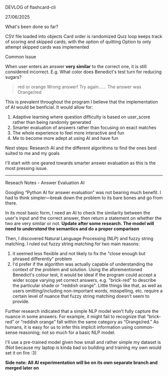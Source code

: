 DEVLOG of flashcard-cli

27/06/2025

What's been done so far?

CSV file loaded into objects
Card order is randomized
Quiz loop keeps track of scoring and skipped cards, with the option of quitting
Option to only attempt skipped cards was implemented

Common Issue

When user enters an answer **very similar** to the correct one, it is still considered incorrect.
E.g. What color does Benedict's test turn for reducing sugars?
>red or orange
Wrong answer! Try again......
The answer was Orange/red

This is prevalent throughout the program I believe that the implementation of AI would be benficial.
It would allow for:
1) Adaptive learning where question difficulty is based on user_score rather than being randomly generated
2) Smarter evaluation of answers rather than focusing on exact matches
3) The whole experience to feel more interactive and fun
4) Me to become more adept at using AI and have fun

Next steps:
Research AI and the different algorithms to find the ones best suited to me and my goals 

I'll start with one geared towards smarter answer evaluation as this is the most pressing issue.


******

Reseach Notes - Answer Evaluation AI

Googling “Python AI for answer evaluation” was not bearing much benefit. I had to think simpler—break down the problem to its bare bones and go from there.

In its most basic form, I need an AI to check the similarity between the user's input and the correct answer, then return a statement on whether the two are very similar or not. **Update after some research. The model will need to *understand* the semantics and do a proper comparison**

Then, I discovered Natural Language Processing (NLP) and fuzzy string matching.
I ruled out fuzzy string matching for two main reasons:
1) it seemed less flexible and not likely to fix the "close enough but phrased differently" problem
2) I'd prefer if the algorithm was actually capable of understanding the context of the problem and solution. Using the aforementioned Benedict's colour test, it would be ideal if the program could accept a wider scope varying yet correct answers, e.g. "brick-red" to describe the particular shade or "reddish orange". Little things like that, as well as users omitting/including non-important words, misspelling, etc. require a certain level of nuance that fuzzy string matching doesn't seem to provide.
   
Further research indicated that a simple NLP model won’t fully capture the nuance in some answers. For example, it might fail to recognize that “brick-red” or “reddish orange” fall within the same category as “Orange/red.” As humans, it is easy for us to infer this implicit information using common-sense reasoning; not so much for a basic NLP model.

I'll use a pre-trained model given how small and rather simple my dataset is (Not because my laptop is kinda bad so building and training my own would set it on fire :3)

**Side note: All AI experimentation will be on its own separate branch and merged later on**
